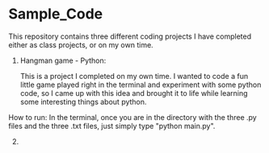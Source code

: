 Sample_Code
===========
This repository contains three different coding projects I have completed either as class projects, or on my own time.

1.  Hangman game - Python:  
    
    This is a project I completed on my own time. I wanted to code a fun little game played right in the terminal and experiment with some python code, so I came up with this idea and brought it to life while learning some interesting things about python.

How to run:
    In the terminal, once you are in the directory with the three .py files and the three .txt files, just simply type "python main.py". 

2.  

